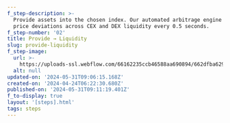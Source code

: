 ```yaml
---
f_step-description: >-
  Provide assets into the chosen index. Our automated arbitrage engine detects
  price deviations across CEX and DEX liquidity every 0.5 seconds.
f_step-number: '02'
title: Provide → Liquidity
slug: provide-liquidity
f_step-image:
  url: >-
    https://uploads-ssl.webflow.com/66162235ccb46588aa690894/662dfba6298eb74aa0385f51_thumb-deposit-v2.svg
  alt: null
updated-on: '2024-05-31T09:06:15.168Z'
created-on: '2024-04-24T06:22:30.680Z'
published-on: '2024-05-31T09:11:19.401Z'
f_to-display: true
layout: '[steps].html'
tags: steps
---
```



